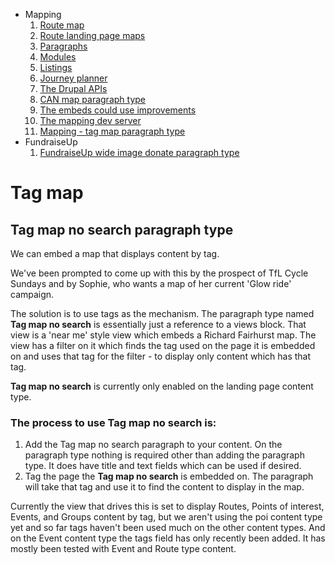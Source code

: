 * Mapping
    1. [Route map](route-content-type.md)
    2. [Route landing page maps](route-landing-page-content-type.md)
    3. [Paragraphs](paragraph-embeds.md)
    4. [Modules](relevant-modules.md)
    5. [Listings](listing-pages.md)
    6. [Journey planner](journey-planner.md)
    7. [The Drupal APIs](api.md)
    8. [CAN map paragraph type](can.md)
    9. [The embeds could use improvements](embed-improvement-notes.md)
    10. [The mapping dev server](devserver.md)
    11. [Mapping - tag map paragraph type](tagmap.md)
* FundraiseUp
    1. [FundraiseUp wide image donate paragraph type](fundraiseup-wide.md)



# Tag map
## Tag map no search paragraph type
We can embed a map that displays content by tag.

We've been prompted to come up with this by the prospect of TfL Cycle Sundays and by Sophie, who wants a map of her current 'Glow ride' campaign.

The solution is to use tags as the mechanism.  The paragraph type named __Tag map no search__ is essentially just a reference to a views block. That view is a 'near me' style view which embeds a Richard Fairhurst map. The view has a filter on it which finds the tag used on the page it is embedded on and uses that tag for the filter - to display only content which has that tag.

__Tag map no search__ is currently only enabled on the landing page content type.

### The process to use __Tag map no search__ is:

1. Add the Tag map no search paragraph to your content. On the paragraph type nothing is required other than adding the paragraph type. It does have title and text fields which can be used if desired.
2. Tag the page the  __Tag map no search__ is embedded on. The paragraph will take that tag and use it to find the content to display in the map.


Currently the view that drives this is set to display Routes, Points of interest, Events, and Groups content by tag, but we aren't using the poi content type yet and so far tags haven't been used much on the other content types. And on the Event content type the tags field has only recently been added. It has mostly been tested with Event and Route type content.
